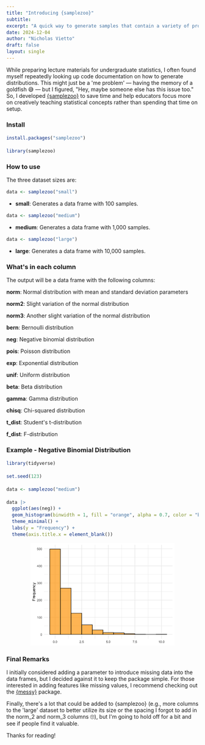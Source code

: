 ```yaml
---
title: "Introducing {samplezoo}"
subtitle: 
excerpt: "A quick way to generate samples that contain a variety of probability distributions "
date: 2024-12-04
author: "Nicholas Vietto"
draft: false
layout: single
---
```


While preparing lecture materials for undergraduate statistics, I often found myself repeatedly looking up code documentation on how to generate distributions. This might just be a 'me problem' — having the memory of a goldfish 😅 — but I figured, "Hey, maybe someone else has this issue too." So, I developed [{samplezoo}](https://nvietto.github.io/samplezoo/) to save time and help educators focus more on creatively teaching statistical concepts rather than spending that time on setup.


### Install


```r
install.packages("samplezoo")

library(samplezoo)

```

### How to use 

The three dataset sizes are:


```r
data <- samplezoo("small")

```

* **small**: Generates a data frame with 100 samples.

```r
data <- samplezoo("medium")

```

* **medium**: Generates a data frame with 1,000 samples.

```r
data <- samplezoo("large")

```

* **large**: Generates a data frame with 10,000 samples.



### What's in each column 

The output will be a data frame with the following columns:

**norm**: Normal distribution with mean and standard deviation parameters

**norm2**: Slight variation of the normal distribution

**norm3**: Another slight variation of the normal distribution

**bern**: Bernoulli distribution

**neg**: Negative binomial distribution

**pois**: Poisson distribution

**exp**: Exponential distribution

**unif**: Uniform distribution

**beta**: Beta distribution

**gamma**: Gamma distribution

**chisq**: Chi-squared distribution

**t_dist**: Student's t-distribution

**f_dist**: F-distribution


### Example - Negative Binomial Distribution

```r
library(tidyverse)

set.seed(123)

data <- samplezoo("medium")

data |> 
  ggplot(aes(neg)) +
  geom_histogram(binwidth = 1, fill = "orange", alpha = 0.7, color = "black") + 
  theme_minimal() +
  labs(y = "Frequency") +
  theme(axis.title.x = element_blank())

```

<p align="center">
  <img src="histo.jpg" width="75%">
</p>



### Final Remarks 

I initially considered adding a parameter to introduce missing data into the data frames, but I decided against it to keep the package simple. For those interested in adding features like missing values, I recommend checking out the [{messy}](https://nrennie.rbind.io/messy/) package.

Finally, there's a lot that could be added to {samplezoo} (e.g., more columns to the 'large' dataset to better utilize its size or the spacing I forgot to add in the norm_2 and norm_3 columns 🙄), but I'm going to hold off for a bit and see if people find it valuable. 

Thanks for reading!




